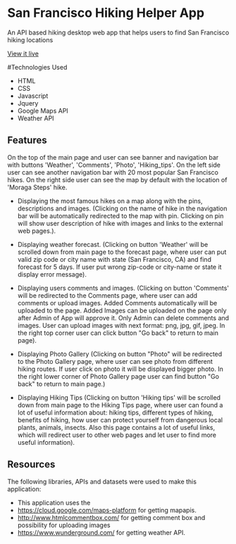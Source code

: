 # San Francisco Hiking Helper App

An API based hiking desktop web app that helps users to find San Francisco hiking locations 

[View it live](https://hills.ccsf.edu/~igolovko/hiking_tips/)

#Technologies Used
* HTML
* CSS
* Javascript
* Jquery
* Google Maps API
* Weather API

## Features
On the top of the main page and user can see banner and navigation bar with buttons 'Weather', 'Comments', 
'Photo', 'Hiking_tips'. On the left side user can see another navigation bar with 20 most popular
San Francisco hikes. On the right side user can see the map by default with the location
of 'Moraga Steps' hike.

* Displaying the most famous hikes on a map along with the pins, descriptions and images. 
(Clicking on the name of hike in the navigation bar will be automatically redirected to the map with pin.
Clicking on pin will show user description of hike with images and links to the external web pages.).

* Displaying weather forecast. 
(Clicking on button 'Weather' will be scrolled down from main page to the forecast page, where
user can put valid zip code or city name with state (San Francisco, CA) and find forecast for 5 days.
If user put wrong zip-code or city-name or state it display error message).

* Displaying users comments and images.
(Clicking on button 'Comments' will be redirected to the Comments page, where user can add comments 
or upload images. Added Comments automatically will be uploaded to the page. Added Images can be 
uploaded on the page only after Admin of App will approve it. Only Admin can delete comments 
and images. User can upload images with next format: png, jpg, gif, jpeg. 
In the right top corner user can click button "Go back" to return to main page).

* Displaying Photo Gallery
(Clicking on button "Photo" will be redirected to the Photo Gallery page, where user can see photo from
different hiking routes. If user click on photo it will be displayed bigger photo.  In the right lower 
corner of Photo Gallery page user can find button "Go back" to return to main page.)

* Displaying Hiking Tips
(Clicking on button 'Hiking tips' will be scrolled down from main page to the Hiking Tips page, where user
can found a lot of useful information about: hiking tips, different types of hiking, benefits of hiking,
how user can protect yourself from dangerous local plants, animals, insects. Also this page contains 
a lot of useful links, which will redirect user to other web pages and let user to find more useful information).

## Resources
The following libraries, APIs and datasets  were used to make this application:</p>

* This application uses the
* https://cloud.google.com/maps-platform for getting mapapis.
* http://www.htmlcommentbox.com/ for getting comment box and possibility for uploading images
* https://www.wunderground.com/ for getting weather API.

